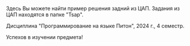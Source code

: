 Здесь Вы можете найти пример решения задний из ЦАП. 
Задания из ЦАП находятся в папке "Tsap".

Дисциплина "Программирование на языке Питон", 2024 г., 4 семестр.

Успехов в изучении предмета!
